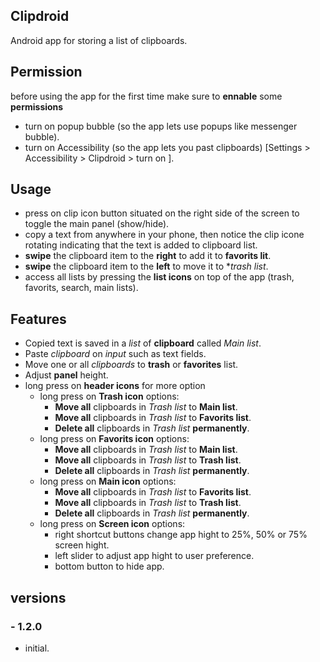 ## Clipdroid
Android app for storing a list of clipboards.

## Permission
before using the app for the first time make sure to **ennable** some **permissions**
- turn on popup bubble (so the app lets use popups like messenger bubble).
- turn on Accessibility (so the app lets you past clipboards) 
  [Settings > Accessibility > Clipdroid > turn on ].

## Usage
- press on clip icon button situated on the right side of the screen to toggle the main panel (show/hide).
- copy a text from anywhere in your phone, then notice the clip icone rotating indicating that the text is added to clipboard list.
- **swipe** the clipboard item to the **right** to add it to **favorits lit**.
- **swipe** the clipboard item to the **left** to move it to **trash list*.
- access all lists by pressing the **list icons** on top of the app (trash, favorits, search, main lists).

## Features
- Copied text is saved in a *list* of **clipboard** called *Main list*.
- Paste *clipboard* on *input* such as text fields.
- Move one or all *clipboards* to **trash** or **favorites** list.
- Adjust **panel** height.
- long press on **header icons** for more option
     - long press on **Trash icon** options:
          - **Move all** clipboards in *Trash list* to **Main list**.
          - **Move all** clipboards in *Trash list* to **Favorits list**.
          - **Delete all** clipboards in *Trash list* **permanently**.
     - long press on **Favorits icon** options:
          - **Move all** clipboards in *Trash list* to **Main list**.
          - **Move all** clipboards in *Trash list* to **Trash list**.
          - **Delete all** clipboards in *Trash list* **permanently**.
     - long press on **Main icon** options:
          - **Move all** clipboards in *Trash list* to **Favorits list**.
          - **Move all** clipboards in *Trash list* to **Trash list**.
          - **Delete all** clipboards in *Trash list* **permanently**.    
     - long press on **Screen icon** options:
          - right shortcut buttons change app hight to 25%, 50% or 75% screen hight. 
          - left slider to adjust app hight to user preference.
          - bottom button to hide app. 
## versions
### - 1.2.0
 - initial. 
